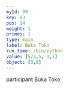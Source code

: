```yaml
---
myId: 99
key: 93
pos: 14
weight: 1
primes: 1
type: main
label: Buka Toko
run_time: /bin/python
value: [523,5,-1,1]
object: [3,8]
---
```

participant Buka Toko
